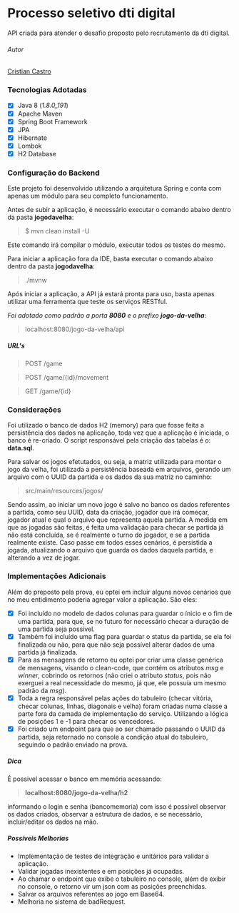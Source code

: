 # Processo seletivo dti digital 
API criada para atender o desafio proposto pelo recrutamento da dti digital.

###### Autor
[Cristian Castro](https://br.linkedin.com/in/cristiancastro09)

### Tecnologias Adotadas
- [x] Java 8 (*1.8.0_191*)
- [x] Apache Maven
- [x] Spring Boot Framework
- [x] JPA
- [x] Hibernate
- [x] Lombok
- [x] H2 Database

### Configuração do Backend
Este projeto foi desenvolvido utilizando a arquitetura Spring e conta com apenas um módulo para seu completo funcionamento.

Antes de subir a aplicação, é necessário executar o comando abaixo dentro da pasta **jogodavelha**:

>$ mvn clean install -U

Este comando irá compilar o módulo, executar todos os testes do mesmo.

Para iniciar a aplicação fora da IDE, basta executar o comando abaixo dentro da pasta **jogodavelha**:

>./mvnw

Após iniciar a aplicação, a API já estará pronta para uso, basta apenas utilizar uma ferramenta que teste os serviços RESTful.

*Foi adotado como padrão a porta **8080** e o prefixo **jogo-da-velha***:
>localhost:8080/jogo-da-velha/api

##### URL's
>POST /game

>POST /game/{id}/movement

>GET /game/{id}


### Considerações
Foi utilizado o banco de dados H2 (memory) para que fosse feita a persistência dos dados na aplicação, toda vez que a
aplicação é iniciada, o banco é re-criado.
O script responsável pela criação das tabelas é o: **data.sql**.

Para salvar os jogos efetutados, ou seja, a matriz utilizada para montar o jogo da velha, foi utilizada a persistência baseada em arquivos, 
gerando um arquivo com o UUID da partida e os dados da sua matriz no caminho:
>src/main/resources/jogos/

Sendo assim, ao iniciar um novo jogo é salvo no banco os dados referentes a partida, como seu UUID, data da criação, jogador
que irá começar, jogador atual e qual o arquivo que representa aquela partida.
A medida em que as jogadas são feitas, é feita uma validação para checar se partida já não está concluída, se é
realmente o turno do jogador, e se a partida realmente existe. Caso passe em todos esses cenários, é persistida a jogada, atualizando
o arquivo que guarda os dados daquela partida, e alterando a vez de jogar.

### Implementações Adicionais
Além do preposto pela prova, eu optei em incluir alguns novos cenários que no meu entidimento poderia agregar valor a aplicação.
São eles:
- [x] Foi incluído no modelo de dados colunas para guardar o ínicio e o fim de uma partida, para que, se no futuro for necessário checar a duração
de uma partida seja possível.
- [x] Também foi incluído uma flag para guardar o status da partida, se ela foi finalizada ou não, para que não seja possível alterar dados de uma partida já finalizada.
- [x] Para as mensagens de retorno eu optei por criar uma classe genérica de mensagens, visando o clean-code, que contém os atributos *msg* e *winner*, cobrindo 
os retornos (não criei o atributo *status*, pois não exerguei a real necessidade do mesmo, já que, ele possuía um mesmo padrão da *msg*).
- [x] Toda a regra responsável pelas ações do tabuleiro (checar vitória, checar colunas, linhas, diagonais e velha) foram criadas numa classe a parte fora da camada de implementação 
do serviço. Utilizando a lógica de posições 1 e -1 para checar os vencedores. 
- [x] Foi criado um endpoint para que ao ser chamado passando o UUID da partida, seja retornado no console a condição atual do tabuleiro, seguindo o padrão 
enviado na prova.

##### Dica
É possivel acessar o banco em memória acessando: 
>**localhost:8080/jogo-da-velha/h2**
 
informando o login e senha (bancomemoria)
com isso é possível observar os dados criados, observar a estrutura de dados, e se necessário, incluir/editar os dados na mão.

##### Possíveis Melhorias
- Implementação de testes de integração e unitários para validar a aplicação.
- Validar jogadas inexistentes e em posições já ocupadas.
- Ao chamar o endpoint que exibe o tabuleiro no console, além de exibir no console, o retorno vir um json com as posições preenchidas.
- Salvar os arquivos referentes ao jogo em Base64.
- Melhoria no sistema de badRequest.